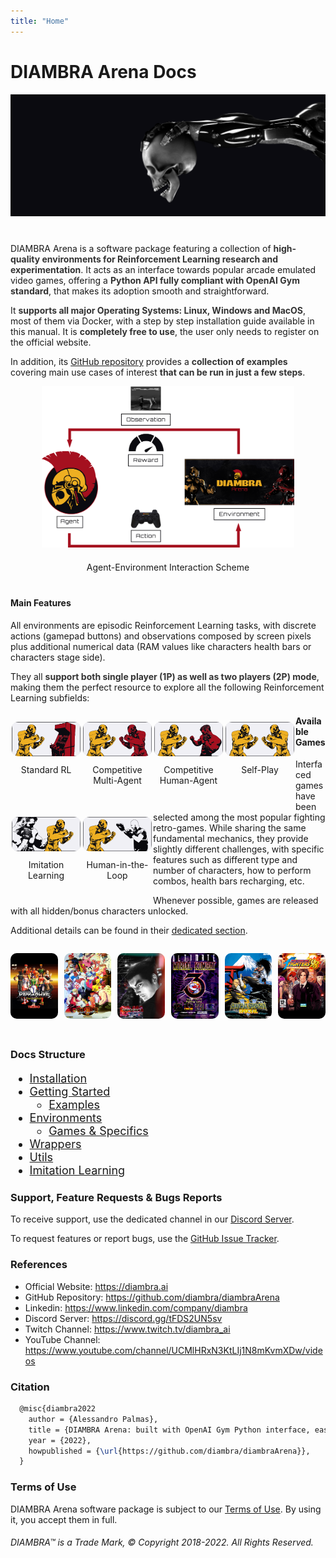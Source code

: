 ```yaml
---
title: "Home"
---
```


# DIAMBRA Arena Docs

<figure style="margin-bottom:40px; margin-top:0px; margin-right:auto; margin-left:auto; width: 100%;">
  <img src="./images/home/envCover.png" style="margin-top:0px;">
</figure>   

DIAMBRA Arena is a software package featuring a collection of <span style="color:#333333; font-weight:bolder;">high-quality environments for Reinforcement Learning research and experimentation</span>. It acts as an interface towards popular arcade emulated video games, offering a <span style="color:#333333; font-weight:bolder;">Python API fully compliant with OpenAI Gym standard</span>, that makes its adoption smooth and straightforward. 

It <span style="color:#333333; font-weight:bolder;">supports all major Operating Systems: Linux, Windows and MacOS</span>, most of them via Docker, with a step by step installation guide available in this manual. It is <span style="color:#333333; font-weight:bolder;">completely free to use</span>, the user only needs to register on the official website. 


In addition, its <a href="https://github.com/diambra/diambraArena" target="_blank">GitHub repository</a> provides a <span style="color:#333333; font-weight:bolder;">collection of examples</span> covering main use cases of interest <span style="color:#333333; font-weight:bolder;">that can be run in just a few steps</span>.

<figure style="margin-bottom:40px; margin-top:0px; margin-right:auto; margin-left:auto; width: 80%;">
  <img src="./images/envs/basicUsage.png" style="margin-bottom:20px;">           
  <figcaption align="middle">Agent-Environment Interaction Scheme</figcaption>
</figure>   

#### Main Features

All environments are episodic Reinforcement Learning tasks, with discrete actions (gamepad buttons) and observations composed by screen pixels plus additional numerical data (RAM values like characters health bars or characters stage side). 

They all  <span style="color:#333333; font-weight:bolder;">support both single player (1P) as well as two players (2P) mode</span>, making them the perfect resource to explore all the following Reinforcement Learning subfields: 

<div style="margin-bottom:0px;">
  <figure style="padding:2px; margin-right:auto; margin-left:auto; float:left; min-width:110px; max-width:15%; min-height:120px;">
   <img style="margin-top:0px; margin-bottom:10px; border-radius: 10px;" src="./images/home/AIvsCOM.png"/>
   <figcaption align="middle">Standard RL</figcaption>
  </figure>
  <figure style="padding:2px; margin-right:auto; margin-left:auto; float:left; min-width:110px; max-width:15.0%; min-height:120px;">
   <img style="margin-top:0px; margin-bottom:10px; border-radius: 10px;" src="./images/home/AIvsAI.png"/>
   <figcaption align="middle">Competitive Multi-Agent</figcaption>
  </figure>
  <figure style="padding:2px; margin-right:auto; margin-left:auto; float:left; min-width:110px; max-width:15.0%; min-height:120px;">
   <img style="margin-top:0px; margin-bottom:10px; border-radius: 10px;" src="./images/home/AIvsHUM.png"/>
   <figcaption align="middle">Competitive Human-Agent</figcaption>
  </figure>
  <figure style="padding:2px; margin-right:auto; margin-left:auto; float:left; min-width:110px; max-width:15.0%; min-height:120px;">
   <img style="margin-top:0px; margin-bottom:10px; border-radius: 10px;" src="./images/home/SP.png"/>
   <figcaption align="middle">Self-Play</figcaption>
  </figure>
  <figure style="padding:2px; margin-right:auto; margin-left:auto; float:left; min-width:110px; max-width:15.0%; min-height:120px;">
   <img style="margin-top:0px; margin-bottom:10px; border-radius: 10px;" src="./images/home/IL.png"/>
   <figcaption align="middle">Imitation Learning</figcaption>
  </figure>
  <figure style="padding:2px; margin-right:auto; margin-left:auto; float:left; min-width:110px; max-width:15.0%; min-height:120px;">
   <img style="margin-top:0px; margin-bottom:10px; border-radius: 10px;" src="./images/home/HITL.png"/>
   <figcaption align="middle">Human-in-the-Loop</figcaption>
  </figure> 
</div>

#### Available Games

Interfaced games have been selected among the most popular fighting retro-games. While sharing the same fundamental mechanics, they provide slightly different challenges, with specific features such as different type and number of characters, how to perform combos, health bars recharging, etc.  

Whenever possible, games are released with all hidden/bonus characters unlocked. 

Additional details can be found in their <a href="./envs/games/">dedicated section</a>.

<div>                                                                           
  <figure style="margin-right:1%; margin-left:auto; float:left; width:15.0%">
   <a href="./envs/games/"><img style="margin-top:0px; margin-bottom:30px; border-radius: 10px;" src="./images/envs/doapp.jpg"/></a>
  </figure>                                                                     
  <figure style="margin-right:1%; margin-left:1%; float:left; width:15.0%;">
   <a href="./envs/games/"><img style="margin-top:0px; margin-bottom:30px; border-radius: 10px;" src="./images/envs/sfiii3n.jpg"/></a>
  </figure>                                                                     
  <figure style="margin-right:1%; margin-left:1%; float:left; width:15.0%;">
   <a href="./envs/games/"><img style="margin-top:0px; margin-bottom:30px; border-radius: 10px;" src="./images/envs/tektagt.jpg"/></a>
  </figure>                                                                     
  <figure style="margin-right:1%; margin-left:1%; float:left; width:15.0%;">
   <a href="./envs/games/"><img style="margin-top:0px; margin-bottom:30px; border-radius: 10px;" src="./images/envs/umk3.jpg"/></a>
  </figure>                                                                     
  <figure style="margin-right:1%; margin-left:1%; float:left; width:15.0%;">
   <a href="./envs/games/"><img style="margin-top:0px; margin-bottom:30px; border-radius: 10px;" src="./images/envs/samsh5sp.jpg"/></a>
  </figure>                                                                     
  <figure style="margin-right:auto; margin-left:1%; float:left; width:15.0%;">
   <a href="./envs/games/"><img style="margin-top:0px; margin-bottom:30px; border-radius: 10px;" src="./images/envs/kof98umh.jpg"/></a>
  </figure>                                                                     
</div>                                                                          
       

### Docs Structure

<div style="font-size:1.125rem;">

- <a href="./installation/">Installation</a>              
- <a href="./gettingstarted/">Getting Started</a>              
    - <a href="./gettingstarted/examples/">Examples</a>              
- <a href="./envs/">Environments</a>              
    - <a href="./envs/games/">Games & Specifics</a>              
- <a href="./wrappers/">Wrappers</a>              
- <a href="./utils/">Utils</a>              
- <a href="./imitationlearning/">Imitation Learning</a>              

</div>

### Support, Feature Requests & Bugs Reports

To receive support, use the dedicated channel in our <a href="https://discord.gg/tFDS2UN5sv" target="_blank">Discord Server</a>.

To request features or report bugs, use the <a href="https://github.com/diambra/diambraArena/issues" target="_blank">GitHub Issue Tracker</a>.

### References

- Official Website: <a href="https://diambra.ai" target="_blank">https://diambra.ai</a>
- GitHub Repository: <a href="https://github.com/diambra/diambraArena" target="_blank">https://github.com/diambra/diambraArena</a>
- Linkedin: <a href="https://www.linkedin.com/company/diambra" target="_blank">https://www.linkedin.com/company/diambra</a>
- Discord Server: <a href="https://discord.gg/tFDS2UN5sv" target="_blank">https://discord.gg/tFDS2UN5sv</a>
- Twitch Channel: <a href="https://www.twitch.tv/diambra_ai" target="_blank">https://www.twitch.tv/diambra_ai</a>
- YouTube Channel: <a href="https://www.youtube.com/channel/UCMlHRxN3KtLIj1N8mKvmXDw/videos" target="_blank">https://www.youtube.com/channel/UCMlHRxN3KtLIj1N8mKvmXDw/videos</a>

### Citation

```LaTex
  @misc{diambra2022
    author = {Alessandro Palmas},
    title = {DIAMBRA Arena: built with OpenAI Gym Python interface, easy to use, transforms popular video games into Reinforcement Learning environments.},
    year = {2022},
    howpublished = {\url{https://github.com/diambra/diambraArena}},
  }
```

### Terms of Use

DIAMBRA Arena software package is subject to our <a href="https://diambra.ai/terms" target="_blank">Terms of Use</a>. By using it, you accept them in full.


###### DIAMBRA™ is a Trade Mark, © Copyright 2018-2022. All Rights Reserved.
